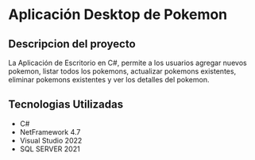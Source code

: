 # Aplicación Desktop de Pokemon
## Descripcion del proyecto
La Aplicación de Escritorio en C#, permite a los usuarios agregar nuevos pokemon, listar todos los pokemons, actualizar pokemons existentes, eliminar pokemons existentes y ver los detalles del pokemon.

## Tecnologias Utilizadas
- C#
- NetFramework 4.7
- Visual Studio 2022
- SQL SERVER 2021
